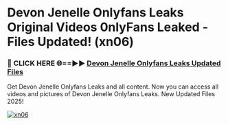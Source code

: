 # Devon Jenelle Onlyfans Leaks Original Videos 0nlyFans Leaked - Files Updated! (xn06)

<h3>🔴 CLICK HERE 🌐==►► <a href="https://tinyurl.com/4seja8ks" rel="nofollow">Devon Jenelle Onlyfans Leaks Updated Files</a></h3>

Get Devon Jenelle Onlyfans Leaks and all content. Now you can access all videos and pictures of Devon Jenelle Onlyfans Leaks. New Updated Files 2025!

[![xn06](https://i.imgur.com/EWjZXRe.gif)](https://tinyurl.com/4seja8ks)
